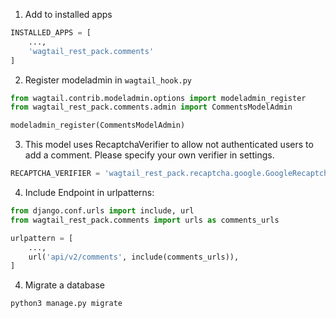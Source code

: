 
1. Add to installed apps
```python
INSTALLED_APPS = [
    ...,
    'wagtail_rest_pack.comments'
]
```

2. Register modeladmin in `wagtail_hook.py`
```python
from wagtail.contrib.modeladmin.options import modeladmin_register
from wagtail_rest_pack.comments.admin import CommentsModelAdmin

modeladmin_register(CommentsModelAdmin)
```

3. This model uses RecaptchaVerifier to allow not authenticated users to add a comment. Please specify your own verifier in settings.
```python
RECAPTCHA_VERIFIER = 'wagtail_rest_pack.recaptcha.google.GoogleRecaptchaVerifier'
```

4. Include Endpoint in urlpatterns:
```python
from django.conf.urls import include, url
from wagtail_rest_pack.comments import urls as comments_urls 

urlpattern = [
    ...,
    url('api/v2/comments', include(comments_urls)),
]

```

4. Migrate a database
```python
python3 manage.py migrate
```